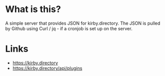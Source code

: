 # What is this?
A simple server that provides JSON for kirby.directory. The JSON is pulled by Github using Curl / jq - if a cronjob is set up on the server. 

# Links
* https://kirby.directory
* https://kirby.directory/api/plugins

